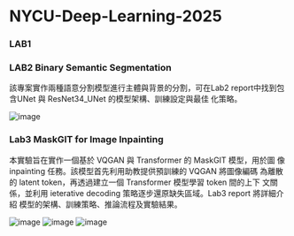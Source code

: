 # NYCU-Deep-Learning-2025

### LAB1


### LAB2 Binary Semantic Segmentation

該專案實作兩種語意分割模型進行主體與背景的分割，可在Lab2 report中找到包含UNet 與 ResNet34_UNet 的模型架構、訓練設定與最佳
化策略。

![image](https://github.com/user-attachments/assets/8dd7dd2f-8bc8-47ff-b9e9-c25fe7d77c1c)


### Lab3 MaskGIT for Image Inpainting

本實驗旨在實作一個基於 VQGAN 與 Transformer 的 MaskGIT 模型，用於圖
像 inpainting 任務。該模型首先利用助教提供預訓練的 VQGAN 將圖像編碼
為離散的 latent token，再透過建立一個 Transformer 模型學習 token 間的上下
文關係，並利用 ieterative decoding 策略逐步還原缺失區域。Lab3 report 將詳細介紹
模型的架構、訓練策略、推論流程及實驗結果。

![image](https://github.com/user-attachments/assets/a7055abb-0603-47e9-8442-ee2261e90919)
![image](https://github.com/user-attachments/assets/019793e5-7ecc-4a03-8f1a-b6e20a6b1e27)
![image](https://github.com/user-attachments/assets/5673b989-ed15-4a64-9908-e89de8afb573)
